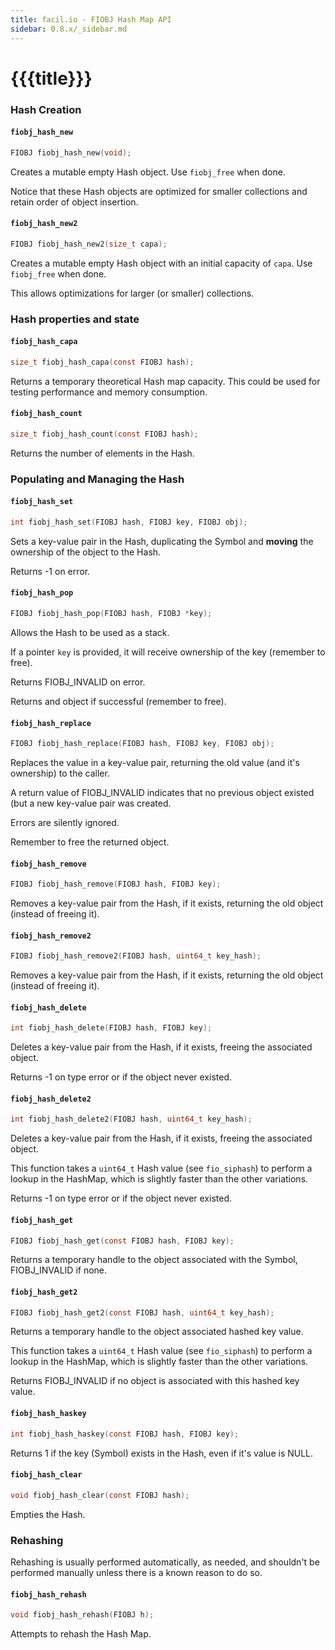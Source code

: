 ```yaml
---
title: facil.io - FIOBJ Hash Map API
sidebar: 0.8.x/_sidebar.md
---
```

# {{{title}}}

### Hash Creation


#### `fiobj_hash_new`

```c
FIOBJ fiobj_hash_new(void);
```

Creates a mutable empty Hash object. Use `fiobj_free` when done.

Notice that these Hash objects are optimized for smaller collections and retain order of object insertion.

#### `fiobj_hash_new2`

```c
FIOBJ fiobj_hash_new2(size_t capa);
```

Creates a mutable empty Hash object with an initial capacity of `capa`. Use `fiobj_free` when done.

This allows optimizations for larger (or smaller) collections.


### Hash properties and state

#### `fiobj_hash_capa`

```c
size_t fiobj_hash_capa(const FIOBJ hash);
```

Returns a temporary theoretical Hash map capacity. This could be used for testing performance and memory consumption.

#### `fiobj_hash_count`

```c
size_t fiobj_hash_count(const FIOBJ hash);
```

Returns the number of elements in the Hash.

### Populating and Managing the Hash

#### `fiobj_hash_set`

```c
int fiobj_hash_set(FIOBJ hash, FIOBJ key, FIOBJ obj);
```

Sets a key-value pair in the Hash, duplicating the Symbol and **moving** the ownership of the object to the Hash.

Returns -1 on error.

#### `fiobj_hash_pop`

```c
FIOBJ fiobj_hash_pop(FIOBJ hash, FIOBJ *key);
```


Allows the Hash to be used as a stack.

If a pointer `key` is provided, it will receive ownership of the key (remember to free).

Returns FIOBJ_INVALID on error.

Returns and object if successful (remember to free).

#### `fiobj_hash_replace`

```c
FIOBJ fiobj_hash_replace(FIOBJ hash, FIOBJ key, FIOBJ obj);
```

Replaces the value in a key-value pair, returning the old value (and it's ownership) to the caller.

A return value of FIOBJ_INVALID indicates that no previous object existed (but a new key-value pair was created.

Errors are silently ignored.

Remember to free the returned object.

#### `fiobj_hash_remove`

```c
FIOBJ fiobj_hash_remove(FIOBJ hash, FIOBJ key);
```

Removes a key-value pair from the Hash, if it exists, returning the old object (instead of freeing it).

#### `fiobj_hash_remove2`

```c
FIOBJ fiobj_hash_remove2(FIOBJ hash, uint64_t key_hash);
```

Removes a key-value pair from the Hash, if it exists, returning the old object (instead of freeing it).

#### `fiobj_hash_delete`

```c
int fiobj_hash_delete(FIOBJ hash, FIOBJ key);
```

Deletes a key-value pair from the Hash, if it exists, freeing the associated object.

Returns -1 on type error or if the object never existed.

#### `fiobj_hash_delete2`

```c
int fiobj_hash_delete2(FIOBJ hash, uint64_t key_hash);
```

Deletes a key-value pair from the Hash, if it exists, freeing the associated object.

This function takes a `uint64_t` Hash value (see `fio_siphash`) to perform a lookup in the HashMap, which is slightly faster than the other variations.

Returns -1 on type error or if the object never existed.

#### `fiobj_hash_get`

```c
FIOBJ fiobj_hash_get(const FIOBJ hash, FIOBJ key);
```


Returns a temporary handle to the object associated with the Symbol, FIOBJ_INVALID if none.

#### `fiobj_hash_get2`

```c
FIOBJ fiobj_hash_get2(const FIOBJ hash, uint64_t key_hash);
```

Returns a temporary handle to the object associated hashed key value.

This function takes a `uint64_t` Hash value (see `fio_siphash`) to
perform a lookup in the HashMap, which is slightly faster than the other
variations.

Returns FIOBJ_INVALID if no object is associated with this hashed key value.

#### `fiobj_hash_haskey`

```c
int fiobj_hash_haskey(const FIOBJ hash, FIOBJ key);
```

Returns 1 if the key (Symbol) exists in the Hash, even if it's value is NULL.

#### `fiobj_hash_clear`

```c
void fiobj_hash_clear(const FIOBJ hash);
```

Empties the Hash.

### Rehashing

Rehashing is usually performed automatically, as needed, and shouldn't be performed manually unless there is a known reason to do so.

#### `fiobj_hash_rehash`

```c
void fiobj_hash_rehash(FIOBJ h);
```

Attempts to rehash the Hash Map.

